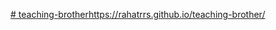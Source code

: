[# teaching-brother](https://rahatrrs.github.io/teaching-brother/)https://rahatrrs.github.io/teaching-brother/
